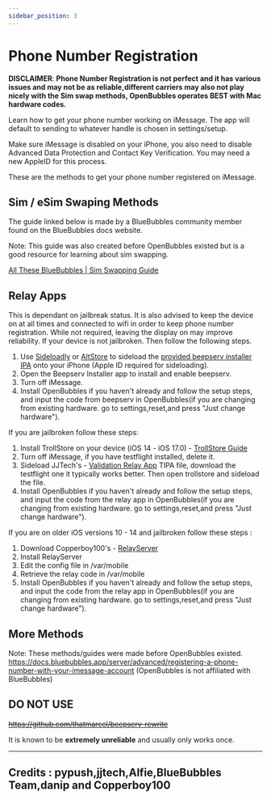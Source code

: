 ```yaml
---
sidebar_position: 3
---
```

# Phone Number Registration
**DISCLAIMER**: **Phone Number Registration is not perfect and it has various issues and may not be as reliable,different carriers may also not play nicely with the Sim swap methods, OpenBubbles operates BEST with Mac hardware codes.**

Learn how to get your phone number working on iMessage. The app will default to sending to whatever handle is chosen in settings/setup.

Make sure iMessage is disabled on your iPhone, you also need to disable Advanced Data Protection and Contact Key Verification. You may need a new AppleID for this process.

These are the methods to get your phone number registered on iMessage.

## Sim / eSim Swaping Methods
The guide linked below is made by a BlueBubbles community member found on the BlueBubbles docs website. 

Note: This guide was also created before OpenBubbles existed but is a good resource for learning about sim swapping.

[All These BlueBubbles | Sim Swapping Guide](https://guide.atbluebubbles.com/ )

## Relay Apps
This is dependant on jailbreak status. It is also advised to keep the device on at all times and connected to wifi in order to keep phone number registration. While not required, leaving the display on may improve reliability.
If your device is not jailbroken. Then follow the following steps.

1. Use [Sideloadly](https://sideloadly.io/) or [AltStore](https://altstore.io/) to sideload the [provided beepserv installer IPA](https://cdn.discordapp.com/attachments/1130641573244317736/1230994423958077450/beepserv_installer_v0.1.ipa?ex=66d0e8e5&is=66cf9765&hm=04366038bd916e9b5e04e217a2023df6a39ee3877e7b1eba827b95a36940ca29&) onto your iPhone (Apple ID required for sideloading).
2. Open the Beepserv Installer app to install and enable beepserv.
3. Turn off iMessage.
4. Install OpenBubbles if you haven't already and follow the setup steps, and input the code from beepserv in OpenBubbles(if you are changing from existing hardware. go to settings,reset,and press "Just change hardware").

If you are jailbroken follow these steps:

1. Install TrollStore on your device (iOS 14 - iOS 17.0) - [TrollStore Guide](https://ios.cfw.guide/installing-trollstore/)
2. Turn off iMessage, if you have testflight installed, delete it.
3. Sideload JJTech's - [Validation Relay App](https://github.com/JJTech0130/ValidationRelay/releases) TIPA file, download the testflight one it typically works better. Then open trollstore and sideload the file.
4. Install OpenBubbles if you haven't already and follow the setup steps, and input the code from the relay app in OpenBubbles(if you are changing from existing hardware. go to settings,reset,and press "Just change hardware").

If you are on older iOS versions 10 - 14  and jailbroken follow these steps : 

1. Download Copperboy100's - [RelayServer](https://github.com/TaeHagen/relayserver/releases)
2. Install RelayServer 
3. Edit the config file in /var/mobile
4. Retrieve the relay code in /var/mobile
5. Install OpenBubbles if you haven't already and follow the setup steps, and input the code from the relay app in OpenBubbles(if you are changing from existing hardware. go to settings,reset,and press "Just change hardware").

## More Methods
Note: These methods/guides were made before OpenBubbles existed.
https://docs.bluebubbles.app/server/advanced/registering-a-phone-number-with-your-imessage-account (OpenBubbles is not affiliated with BlueBubbles)
##  DO NOT USE
~~https://github.com/thatmarcel/beepserv-rewrite~~

It is known to be **extremely unreliable** and usually only works once.

---
**Credits** : pypush,jjtech,Alfie,BlueBubbles Team,danip and Copperboy100
---
